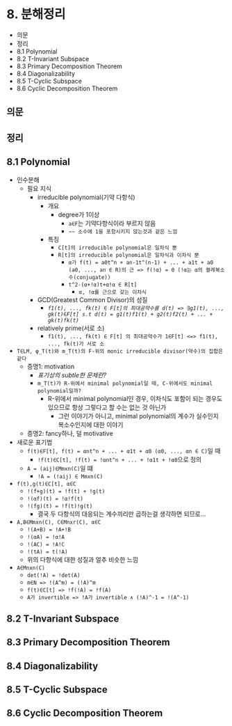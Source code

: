 # 8. 분해정리

- 의문
- 정리
- 8.1 Polynomial
- 8.2 T-Invariant Subspace
- 8.3 Primary Decomposition Theorem
- 8.4 Diagonalizability
- 8.5 T-Cyclic Subspace
- 8.6 Cyclic Decomposition Theorem

## 의문

## 정리

## 8.1 Polynomial

- 인수분해
  - 필요 지식
    - irreducible polynomial(기약 다항식)
      - 개요
        - degree가 1이상
          - `a∈F`는 기약다항식이라 부르지 않음
          - `~~ 소수에 1을 포함시키지 않는것과 같은 느낌`
      - 특징
        - `C[t]의 irreducible polynomial은 일차식 뿐`
        - `R[t]의 irreducible polynomial은 일차식과 이차식 뿐`
          - `α가 f(t) = a0t^n + an-1t^(n-1) + ... + a1t + a0 (a0, ..., an ∈ R)의 근 => f(!α) = 0 (!α는 α의 켤레복소수(conjugate))`
          - `t^2-(α+!α)t+α!α ∈ R[t]`
            - `α, !α를 근으로 갖는 이차식`
    - GCD(Greatest Common Divisor)의 성질
      - *`f1(t), ..., fk(t) ∈ F[t]의 최대공약수를 d(t) => ∃g1(t), ..., gk(t)∈F[t] s.t d(t) = g1(t)f1(t) + g2(t)f2(t) + ... + gk(t)fk(t)`*
    - relatively prime(서로 소)
      - `f1(t), ..., fk(t) ∈ F[t] 의 최대공약수가 1∈F[t] <=> f1(t), ..., fk(t)가 서로 소`
- `T∈LM, φ_T(t)와 m_T(t)의 F-위의 monic irreducible divisor(약수)의 집합은 같다`
  - 증명1: motivation
    - *표기상의 subtle한 문제란?*
    - `m_T(t)가 R-위에서 minimal polynomial일 때, C-위에서도 minimal polynomial일까?`
      - R-위에서 minimal polynomial인 경우, 이차식도 포함이 되는 경우도 있으므로 항상 그렇다고 할 수는 없는 것 아닌가
        - 그런 이야기가 아니고, minimal polynomial의 계수가 실수인지 복소수인지에 대한 이야기
  - 증명2: fancy하나, 덜 motivative
- 새로운 표기법
  - `f(t)∈F[t], f(t) = αnt^n + ... + α1t + α0 (α0, ..., αn ∈ C)`일 때
    - `!f(t)∈C[t], !f(t) = !αnt^n + ... + !α1t + !α0`으로 정의
  - `A = (aij)∈Mmxn(C)`일 떄
    - `!A = (!aij) ∈ Mmxn(C)`
- `f(t),g(t)∈C[t], α∈C`
  - `!(f+g)(t) = !f(t) + !g(t)`
  - `!(αf)(t) = !α!f(t)`
  - `!(fg)(t) = !f(t)!g(t)`
    - 결국 두 다항식의 대응되는 계수끼리만 곱하는걸 생각하면 되므로...
- `A,B∈Mmxn(C), C∈Mnxr(C), α∈C`
  - `!(A+B) = !A+!B`
  - `!(αA) = !α!A`
  - `!(AC) = !A!C`
  - `!(tA) = t(!A)`
  - 위의 다항식에 대한 성질과 얼추 비슷한 느낌
- `A∈Mnxn(C)`
  - `det(!A) = !det(A)`
  - `m∈N => !(A^m) = (!A)^m`
  - `f(t)∈C[t] => !f(!A) = !f(A)`
  - `A가 invertible => !A가 invertible ∧ (!A)^-1 = !(A^-1)`

## 8.2 T-Invariant Subspace

## 8.3 Primary Decomposition Theorem

## 8.4 Diagonalizability

## 8.5 T-Cyclic Subspace

## 8.6 Cyclic Decomposition Theorem
